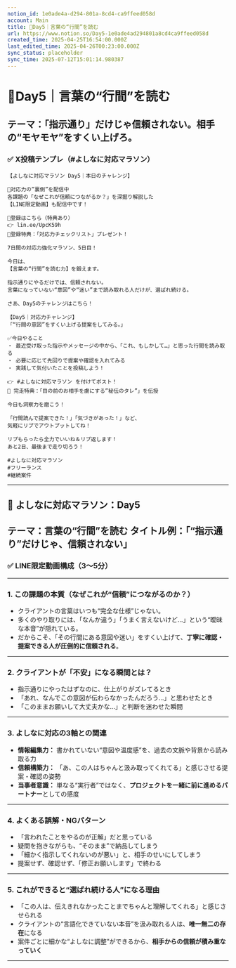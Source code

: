 ```yaml
---
notion_id: 1e0ade4a-d294-801a-8cd4-ca9ffeed058d
account: Main
title: 🔹Day5｜言葉の“行間”を読む
url: https://www.notion.so/Day5-1e0ade4ad294801a8cd4ca9ffeed058d
created_time: 2025-04-25T16:54:00.000Z
last_edited_time: 2025-04-26T00:23:00.000Z
sync_status: placeholder
sync_time: 2025-07-12T15:01:14.980387
---
```

# 🔹Day5｜言葉の“行間”を読む

**テーマ：「指示通り」だけじゃ信頼されない。相手の“モヤモヤ”をすくい上げろ。**
---
### ✅ X投稿テンプレ（#よしなに対応マラソン）
```plain text
【よしなに対応マラソン Day5｜本日のチャレンジ】

👀対応力の”裏側”を配信中
各課題の「なぜこれが信頼につながるか？」を深掘り解説した
【LINE限定動画】も配信中です！

🔻登録はこちら（特典あり）
👉 lin.ee/UpcK59h
🎁登録特典：「対応力チェックリスト」プレゼント！

7日間の対応力強化マラソン、5日目！

今日は、
【言葉の“行間”を読む力】を鍛えます。

指示通りにやるだけでは、信頼されない。
言葉になっていない“意図”や“迷い”まで読み取れる人だけが、選ばれ続ける。

さあ、Day5のチャレンジはこちら！

【Day5｜対応力チャレンジ】
「“行間の意図”をすくい上げる提案をしてみる。」

✅今日やること
・ 最近受け取った指示やメッセージの中から、「これ、もしかして…」と思った行間を読み取る
・ 必要に応じて先回りで提案や確認を入れてみる
・ 実践して気付いたことを投稿しよう！

👉 #よしなに対応マラソン を付けてポスト！
🎁 完走特典：「目の前のお相手を虜にする”秘伝のタレ”」を伝授

今日も洞察力を磨こう！

「行間読んで提案できた！」「気づきがあった！」など、
気軽にリプでアウトプットしてね！

リプもらったら全力でいいね＆リプ返します！
あと2日、最後まで走り切ろう！

#よしなに対応マラソン
#フリーランス
#継続案件
```
---
## 🎥 よしなに対応マラソン：Day5
**テーマ：言葉の“行間”を読む**
**タイトル例：**「“指示通り”だけじゃ、信頼されない」
---
### ✅ LINE限定動画構成（3〜5分）
---
### 1. **この課題の本質（なぜこれが“信頼”につながるのか？）**
- クライアントの言葉はいつも“完全な仕様”じゃない。
- 多くのやり取りには、「なんか違う」「うまく言えないけど…」という“曖昧な本音”が隠れている。
- だからこそ、「その行間にある意図や迷い」をすくい上げて、**丁寧に確認・提案できる人が圧倒的に信頼される**。
---
### 2. **クライアントが「不安」になる瞬間とは？**
- 指示通りにやったはずなのに、仕上がりがズレてるとき
- 「あれ、なんでこの意図が伝わらなかったんだろう…」と思わせたとき
- 「このままお願いして大丈夫かな…」と判断を迷わせた瞬間
---
### 3. **よしなに対応の3軸との関連**
- **情報編集力：** 書かれていない“意図や温度感”を、過去の文脈や背景から読み取る力
- **信頼構築力：** 「あ、この人はちゃんと汲み取ってくれてる」と感じさせる提案・確認の姿勢
- **当事者意識：** 単なる“実行者”ではなく、**プロジェクトを一緒に前に進めるパートナー**としての感度
---
### 4. **よくある誤解・NGパターン**
- 「言われたことをやるのが正解」だと思っている
- 疑問を抱きながらも、“そのまま”で納品してしまう
- 「細かく指示してくれないのが悪い」と、相手のせいにしてしまう
- 提案せず、確認せず、「修正お願いします」で終わる
---
### 5. **これができると“選ばれ続ける人”になる理由**
- 「この人は、伝えきれなかったことまでちゃんと理解してくれる」と感じさせられる
- クライアントの“言語化できていない本音”を汲み取れる人は、**唯一無二の存在**になる
- 案件ごとに細かな“よしなに調整”ができるから、**相手からの信頼が積み重なっていく**
---